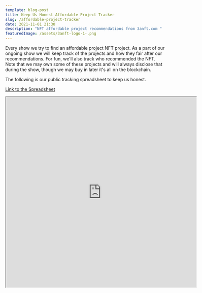 ```yaml
---
template: blog-post
title: Keep Us Honest Affordable Project Tracker
slug: /affordable-project-tracker
date: 2021-11-01 21:30
description: "NFT affordable project recommendations from 3anft.com "
featuredImage: /assets/3anft-logo-1-.png
---
```

Every show we try to find an affordable project NFT project. As a part of our ongoing show we will keep track of the projects and how they fair after our recommendations. For fun, we'll also track who recommended the NFT. Note that we may own some of these projects and will always disclose that during the show, though we may buy in later it's all on the blockchain. 

The following is our public tracking spreadsheet to keep us honest.

<a href="https://docs.google.com/spreadsheets/d/1YmmUbz4ru4qovrbxv44zREyQGQIg8Fvsdck9fotzfnk/edit#gid=0">Link to the Spreadsheet</a>

<iframe src="https://docs.google.com/spreadsheets/d/1YmmUbz4ru4qovrbxv44zREyQGQIg8Fvsdck9fotzfnk/edit?usp=sharing" width=600px"  height="600px"></iframe>